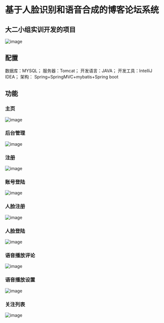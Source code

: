 # 基于人脸识别和语音合成的博客论坛系统
## 大二小组实训开发的项目
![image](https://user-images.githubusercontent.com/77225753/144345257-323ca620-bbd2-4d69-9394-654780995c19.png)
## 配置
数据库：MYSQL；
服务器：Tomcat；
开发语言：JAVA；
开发工具：IntelliJ IDEA；
架构： Spring+SpringMVC+mybatis+Spring boot
## 功能
### 主页
![image](https://user-images.githubusercontent.com/77225753/144346242-232ad7c7-a8c6-40d3-a1de-eeac87909236.png)
### 后台管理
![image](https://user-images.githubusercontent.com/77225753/144346307-c73df517-507f-4655-a0d9-aff38198b8ca.png)
### 注册
![image](https://user-images.githubusercontent.com/77225753/144346012-6afbbdd7-bacb-45a4-aef3-d3584feb3967.png)
### 账号登陆
![image](https://user-images.githubusercontent.com/77225753/144346034-487d2b33-39a6-4616-b875-1ab1e143981f.png)
### 人脸注册
![image](https://user-images.githubusercontent.com/77225753/144346107-54f9d3ea-f1c7-49ab-ba0a-a14fa63e3e6d.png)
### 人脸登陆
![image](https://user-images.githubusercontent.com/77225753/144346154-1cfd7ba3-a019-4b30-ba7b-f5071a4446c9.png)
### 语音播放评论
![image](https://user-images.githubusercontent.com/77225753/144346182-30245c37-edbc-4d2b-b2bc-da1031ee8792.png)
### 语音播放设置
![image](https://user-images.githubusercontent.com/77225753/144346195-c410863e-c2a2-4eb6-b371-23236af7f4b0.png)
### 关注列表
![image](https://user-images.githubusercontent.com/77225753/144346343-914a2484-4e4c-4af9-be55-f1b990b3e472.png)




